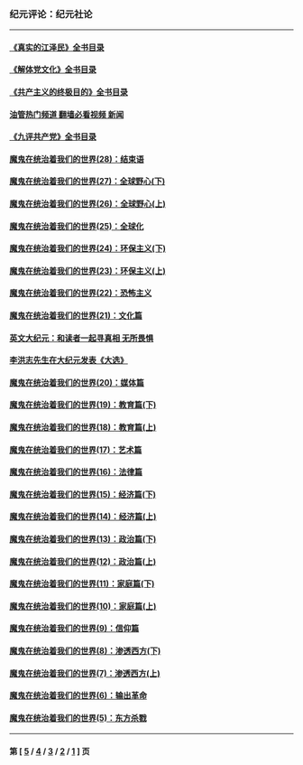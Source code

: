 ### 纪元评论：纪元社论
---
#### [《真实的江泽民》全书目录](../../pages/nsc422/n13721399.md?09230330) 
#### [《解体党文化》全书目录](../../pages/nsc422/n13721157.md?09230330) 
#### [《共产主义的终极目的》全书目录](../../pages/nsc422/n13721048.md?09230330) 
#### [油管热门频道 翻墙必看视频 新闻](ok?09230330)
#### [《九评共产党》全书目录](../../pages/nsc422/n13708085.md?09230330) 
#### [魔鬼在统治着我们的世界(28)：结束语](../../pages/nsc422/n10936246.md?09230330) 
#### [魔鬼在统治着我们的世界(27)：全球野心(下)](../../pages/nsc422/n10928319.md?09230330) 
#### [魔鬼在统治着我们的世界(26)：全球野心(上)](../../pages/nsc422/n10900318.md?09230330) 
#### [魔鬼在统治着我们的世界(25)：全球化](../../pages/nsc422/n10788205.md?09230330) 
#### [魔鬼在统治着我们的世界(24)：环保主义(下)](../../pages/nsc422/n10695307.md?09230330) 
#### [魔鬼在统治着我们的世界(23)：环保主义(上)](../../pages/nsc422/n10688613.md?09230330) 
#### [魔鬼在统治着我们的世界(22)：恐怖主义](../../pages/nsc422/n10614727.md?09230330) 
#### [魔鬼在统治着我们的世界(21)：文化篇](../../pages/nsc422/n10597706.md?09230330) 
#### [英文大纪元：和读者一起寻真相 无所畏惧](../../pages/nsc422/n12542027.md?09230330) 
#### [李洪志先生在大纪元发表《大选》](../../pages/nsc422/n12534746.md?09230330) 
#### [魔鬼在统治着我们的世界(20)：媒体篇](../../pages/nsc422/n10586579.md?09230330) 
#### [魔鬼在统治着我们的世界(19)：教育篇(下)](../../pages/nsc422/n10564808.md?09230330) 
#### [魔鬼在统治着我们的世界(18)：教育篇(上)](../../pages/nsc422/n10526970.md?09230330) 
#### [魔鬼在统治着我们的世界(17)：艺术篇](../../pages/nsc422/n10499093.md?09230330) 
#### [魔鬼在统治着我们的世界(16)：法律篇](../../pages/nsc422/n10485969.md?09230330) 
#### [魔鬼在统治着我们的世界(15)：经济篇(下)](../../pages/nsc422/n10469975.md?09230330) 
#### [魔鬼在统治着我们的世界(14)：经济篇(上)](../../pages/nsc422/n10457370.md?09230330) 
#### [魔鬼在统治着我们的世界(13)：政治篇(下)](../../pages/nsc422/n10448270.md?09230330) 
#### [魔鬼在统治着我们的世界(12)：政治篇(上)](../../pages/nsc422/n10444576.md?09230330) 
#### [魔鬼在统治着我们的世界(11)：家庭篇(下)](../../pages/nsc422/n10440961.md?09230330) 
#### [魔鬼在统治着我们的世界(10)：家庭篇(上)](../../pages/nsc422/n10435448.md?09230330) 
#### [魔鬼在统治着我们的世界(9)：信仰篇](../../pages/nsc422/n10432159.md?09230330) 
#### [魔鬼在统治着我们的世界(8)：渗透西方(下)](../../pages/nsc422/n10429603.md?09230330) 
#### [魔鬼在统治着我们的世界(7)：渗透西方(上)](../../pages/nsc422/n10426013.md?09230330) 
#### [魔鬼在统治着我们的世界(6)：输出革命](../../pages/nsc422/n10421536.md?09230330) 
#### [魔鬼在统治着我们的世界(5)：东方杀戮](../../pages/nsc422/n10417707.md?09230330) 

---
#### 第 [ [5](./5.md?09230330) / [4](./4.md?09230330) / [3](./3.md?09230330) / [2](./2.md?09230330) / [1](./1.md?09230330) ] 页
